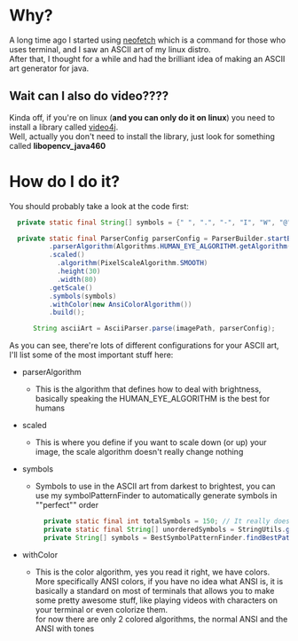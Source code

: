 # Why? 
A long time ago I started using [neofetch](https://github.com/dylanaraps/neofetch) which is a command for those who uses terminal, and I saw an ASCII art of my linux distro. <br>
After that, I thought for a while and had the brilliant idea of making an ASCII art generator for java.

## Wait can I also do video???? 
  Kinda off, if you're on linux (**and you can only do it on linux**) you need to install a library called [video4j](https://github.com/metaloom/video4j). <br>
  Well, actually you don't need to install the library, just look for something called **libopencv_java460**<br>


# How do I do it?
  You should probably take a look at the code first:<br>
  ```java
    private static final String[] symbols = {" ", ".", "-", "I", "W", "@"};

    private static final ParserConfig parserConfig = ParserBuilder.startBuild()
            .parserAlgorithm(Algorithms.HUMAN_EYE_ALGORITHM.getAlgorithm())
            .scaled()
              .algorithm(PixelScaleAlgorithm.SMOOTH)
              .height(30)
              .width(80)
            .getScale()
            .symbols(symbols)
            .withColor(new AnsiColorAlgorithm())
            .build();

        String asciiArt = AsciiParser.parse(imagePath, parserConfig);

```
  As you can see, there're lots of different configurations for your ASCII art, I'll list some of the most important stuff here:<br>
  - parserAlgorithm
      - This is the algorithm that defines how to deal with brightness, basically speaking the HUMAN_EYE_ALGORITHM is the best for humans
  - scaled
    - This is where you define if you want to scale down (or up) your image, the scale algorithm doesn't really change nothing
  - symbols
    - Symbols to use in the ASCII art from darkest to brightest, you can use my symbolPatternFinder to automatically generate symbols in ""perfect"" order
      ```java
        private static final int totalSymbols = 150; // It really doesnt make any sense to have a symbol list with more than 255 elements
        private static final String[] unorderedSymbols = StringUtils.getUTFChars(32, 1600);
        private String[] symbols = BestSymbolPatternFinder.findBestPattern(totalSymbols, unorderedSymbols).toArray();
      ```
  
  - withColor
    - This is the color algorithm, yes you read it right, we have colors.<br>
      More specifically ANSI colors, if you have no idea what ANSI is,
      it is basically a standard on most of terminals that allows you to make some pretty awesome stuff, like playing videos with characters on your terminal or even colorize them.<br>
      for now there are only 2 colored algorithms, the normal ANSI and the ANSI with tones

